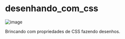 # desenhando_com_css
![image](https://github.com/user-attachments/assets/e3383121-f5a0-43c2-8892-422331493063)

Brincando com propriedades de CSS fazendo desenhos.

